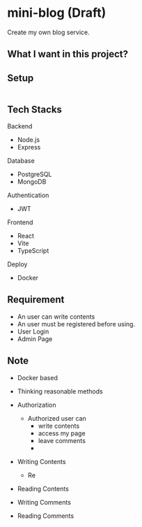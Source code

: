 # mini-blog (Draft)
Create my own blog service.

## What I want in this project?

## Setup
```shell
``` 

## Tech Stacks
Backend
- Node.js
- Express

Database
- PostgreSQL
- MongoDB

Authentication
- JWT

Frontend
- React
- Vite
- TypeScript

Deploy
- Docker


## Requirement
- An user can write contents
- An user must be registered before using.
- User Login
- Admin Page

## Note
- Docker based
- Thinking reasonable methods

- Authorization
  - Authorized user can
    - write contents
    - access my page
    - leave comments
    -  
- Writing Contents
  - Re
- Reading Contents

- Writing Comments

- Reading Comments
